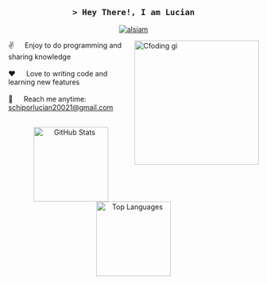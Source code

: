 <!-- Intro  -->
<h3 align="center">
        <samp>&gt; Hey There!, I am
                <b><a target="_blank">Lucian</a></b>
        </samp>
</h3>
<p align="center">
 <a href="https://www.linkedin.com/in/lucian-schipor-289765224/" target="_blank">
  <img src="https://img.shields.io/badge/LinkedIn-0077B5?style=for-the-badge&logo=linkedin&logoColor=white" alt="alsiam"/>
 </a>
<!-- About Section -->
<p>
 <img align="right" width="250" src="/assets/programmer.gif" alt="Cfoding gi" />
  
 ✌️ &emsp; Enjoy to do programming and sharing knowledge <br/><br/>
 ❤️ &emsp; Love to writing code and learning new features<br/><br/>
 📧 &emsp; Reach me anytime: schiporlucian20021@gmail.com<br/><br/>
</p>

<div align="center">
    <img src="https://github-readme-stats.vercel.app/api?username=LucianSchipor&theme=shadow_blue&show_icons=true&hide_rank=true" style="width: 150px;" alt="GitHub Stats"/>
    <br/>
    <img src="https://github-readme-stats.vercel.app/api/top-langs/?username=LucianSchipor&theme=shadow_blue&layout=donut-vertical" style="width: 150px;" alt="Top Languages"/>
</div>



